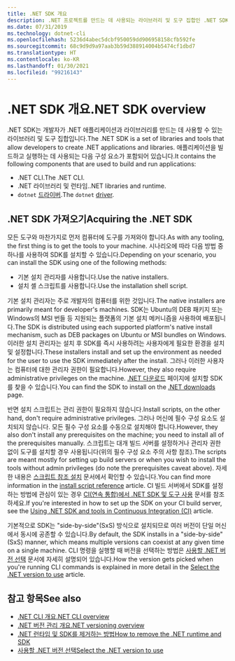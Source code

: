 ```yaml
---
title: .NET SDK 개요
description: .NET 프로젝트를 만드는 데 사용되는 라이브러리 및 도구 집합인 .NET SDK에 대해 알아봅니다.
ms.date: 07/31/2019
ms.technology: dotnet-cli
ms.openlocfilehash: 5236d4abec5dcbf950059dd906958158cfb592fe
ms.sourcegitcommit: 68c9d9d9a97aab3b59d388914004b5474cf1dbd7
ms.translationtype: HT
ms.contentlocale: ko-KR
ms.lasthandoff: 01/30/2021
ms.locfileid: "99216143"
---
```

# <a name="net-sdk-overview"></a><span data-ttu-id="c13d9-103">.NET SDK 개요</span><span class="sxs-lookup"><span data-stu-id="c13d9-103">.NET SDK overview</span></span>

<span data-ttu-id="c13d9-104">.NET SDK는 개발자가 .NET 애플리케이션과 라이브러리를 만드는 데 사용할 수 있는 라이브러리 및 도구 집합입니다.</span><span class="sxs-lookup"><span data-stu-id="c13d9-104">The .NET SDK is a set of libraries and tools that allow developers to create .NET applications and libraries.</span></span> <span data-ttu-id="c13d9-105">애플리케이션을 빌드하고 실행하는 데 사용되는 다음 구성 요소가 포함되어 있습니다.</span><span class="sxs-lookup"><span data-stu-id="c13d9-105">It contains the following components that are used to build and run applications:</span></span>

- <span data-ttu-id="c13d9-106">.NET CLI.</span><span class="sxs-lookup"><span data-stu-id="c13d9-106">The .NET CLI.</span></span>
- <span data-ttu-id="c13d9-107">.NET 라이브러리 및 런타임.</span><span class="sxs-lookup"><span data-stu-id="c13d9-107">.NET libraries and runtime.</span></span>
- <span data-ttu-id="c13d9-108">`dotnet` [드라이버](tools/index.md#driver).</span><span class="sxs-lookup"><span data-stu-id="c13d9-108">The `dotnet` [driver](tools/index.md#driver).</span></span>

## <a name="acquiring-the-net-sdk"></a><span data-ttu-id="c13d9-109">.NET SDK 가져오기</span><span class="sxs-lookup"><span data-stu-id="c13d9-109">Acquiring the .NET SDK</span></span>

<span data-ttu-id="c13d9-110">모든 도구와 마찬가지로 먼저 컴퓨터에 도구를 가져와야 합니다.</span><span class="sxs-lookup"><span data-stu-id="c13d9-110">As with any tooling, the first thing is to get the tools to your machine.</span></span> <span data-ttu-id="c13d9-111">시나리오에 따라 다음 방법 중 하나를 사용하여 SDK를 설치할 수 있습니다.</span><span class="sxs-lookup"><span data-stu-id="c13d9-111">Depending on your scenario, you can install the SDK using one of the following methods:</span></span>

- <span data-ttu-id="c13d9-112">기본 설치 관리자를 사용합니다.</span><span class="sxs-lookup"><span data-stu-id="c13d9-112">Use the native installers.</span></span>
- <span data-ttu-id="c13d9-113">설치 셸 스크립트를 사용합니다.</span><span class="sxs-lookup"><span data-stu-id="c13d9-113">Use the installation shell script.</span></span>

<span data-ttu-id="c13d9-114">기본 설치 관리자는 주로 개발자의 컴퓨터를 위한 것입니다.</span><span class="sxs-lookup"><span data-stu-id="c13d9-114">The native installers are primarily meant for developer's machines.</span></span> <span data-ttu-id="c13d9-115">SDK는 Ubuntu의 DEB 패키지 또는 Windows의 MSI 번들 등 지원되는 플랫폼의 기본 설치 메커니즘을 사용하여 배포됩니다.</span><span class="sxs-lookup"><span data-stu-id="c13d9-115">The SDK is distributed using each supported platform's native install mechanism, such as DEB packages on Ubuntu or MSI bundles on Windows.</span></span> <span data-ttu-id="c13d9-116">이러한 설치 관리자는 설치 후 SDK를 즉시 사용하려는 사용자에게 필요한 환경을 설치 및 설정합니다.</span><span class="sxs-lookup"><span data-stu-id="c13d9-116">These installers install and set up the environment as needed for the user to use the SDK immediately after the install.</span></span> <span data-ttu-id="c13d9-117">그러나 이러한 사용자는 컴퓨터에 대한 관리자 권한이 필요합니다.</span><span class="sxs-lookup"><span data-stu-id="c13d9-117">However, they also require administrative privileges on the machine.</span></span> <span data-ttu-id="c13d9-118">[.NET 다운로드](https://dotnet.microsoft.com/download) 페이지에 설치할 SDK를 찾을 수 있습니다.</span><span class="sxs-lookup"><span data-stu-id="c13d9-118">You can find the SDK to install on the [.NET downloads](https://dotnet.microsoft.com/download) page.</span></span>

<span data-ttu-id="c13d9-119">반면 설치 스크립트는 관리 권한이 필요하지 않습니다.</span><span class="sxs-lookup"><span data-stu-id="c13d9-119">Install scripts, on the other hand, don't require administrative privileges.</span></span> <span data-ttu-id="c13d9-120">그러나 머신에 필수 구성 요소도 설치되지 않습니다. 모든 필수 구성 요소를 수동으로 설치해야 합니다.</span><span class="sxs-lookup"><span data-stu-id="c13d9-120">However, they also don't install any prerequisites on the machine; you need to install all of the prerequisites manually.</span></span> <span data-ttu-id="c13d9-121">스크립트는 대개 빌드 서버를 설정하거나 관리자 권한 없이 도구를 설치할 경우 사용됩니다(위의 필수 구성 요소 주의 사항 참조).</span><span class="sxs-lookup"><span data-stu-id="c13d9-121">The scripts are meant mostly for setting up build servers or when you wish to install the tools without admin privileges (do note the prerequisites caveat above).</span></span> <span data-ttu-id="c13d9-122">자세한 내용은 [스크립트 참조 설치](tools/dotnet-install-script.md) 문서에서 확인할 수 있습니다.</span><span class="sxs-lookup"><span data-stu-id="c13d9-122">You can find more information in the [install script reference](tools/dotnet-install-script.md) article.</span></span> <span data-ttu-id="c13d9-123">CI 빌드 서버에서 SDK를 설정하는 방법에 관심이 있는 경우 [CI(연속 통합)에서 .NET SDK 및 도구 사용](tools/using-ci-with-cli.md) 문서를 참조하세요.</span><span class="sxs-lookup"><span data-stu-id="c13d9-123">If you're interested in how to set up the SDK on your CI build server, see the [Using .NET SDK and tools in Continuous Integration (CI)](tools/using-ci-with-cli.md) article.</span></span>

<span data-ttu-id="c13d9-124">기본적으로 SDK는 "side-by-side"(SxS) 방식으로 설치되므로 여러 버전이 단일 머신에서 동시에 공존할 수 있습니다.</span><span class="sxs-lookup"><span data-stu-id="c13d9-124">By default, the SDK installs in a "side-by-side" (SxS) manner, which means multiple versions can coexist at any given time on a single machine.</span></span> <span data-ttu-id="c13d9-125">CLI 명령을 실행할 때 버전을 선택하는 방법은 [사용할 .NET 버전 선택](versions/selection.md) 문서에 자세히 설명되어 있습니다.</span><span class="sxs-lookup"><span data-stu-id="c13d9-125">How the version gets picked when you're running CLI commands is explained in more detail in the [Select the .NET version to use](versions/selection.md) article.</span></span>

## <a name="see-also"></a><span data-ttu-id="c13d9-126">참고 항목</span><span class="sxs-lookup"><span data-stu-id="c13d9-126">See also</span></span>

- [<span data-ttu-id="c13d9-127">.NET CLI 개요</span><span class="sxs-lookup"><span data-stu-id="c13d9-127">.NET CLI overview</span></span>](tools/index.md)
- [<span data-ttu-id="c13d9-128">.NET 버전 관리 개요</span><span class="sxs-lookup"><span data-stu-id="c13d9-128">.NET versioning overview</span></span>](versions/index.md)
- [<span data-ttu-id="c13d9-129">.NET 런타임 및 SDK를 제거하는 방법</span><span class="sxs-lookup"><span data-stu-id="c13d9-129">How to remove the .NET runtime and SDK</span></span>](install/remove-runtime-sdk-versions.md)
- [<span data-ttu-id="c13d9-130">사용할 .NET 버전 선택</span><span class="sxs-lookup"><span data-stu-id="c13d9-130">Select the .NET version to use</span></span>](versions/selection.md)
